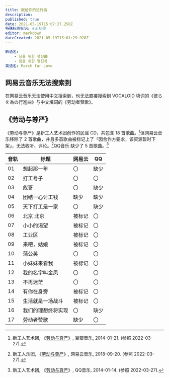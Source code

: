 ```yaml
---
title: 献给你的进行曲
description:
published: true
date: 2021-05-19T15:07:27.258Z
特殊标签标记: #无标签
editor: markdown
dateCreated: 2021-05-19T15:01:29.926Z
---
```


```YAML
韩语名:
    - 님을 위한 행진曲
    - 임을 위한 행진곡
英语名: March for Love
```

## 网易云音乐无法搜索到

在网易云音乐无法使用中文搜索到，也无法直接搜索到 VOCALOID 填词的《彼らを為の行進曲》与中文填词的《劳动者赞歌》。

## 《劳动与尊严》

《劳动与尊严》是新工人艺术团创作的民谣 CD，共包含 18 首歌曲。[^2581]但网易云音乐移除了 2 首歌曲，并且多首歌曲被标记上了「因合作方要求，该资源暂时下架」，无法收听、评论。[^gf4Xd]QQ音乐 缺少了 5 首歌曲。[^wayK]

[^2581]: 新工人艺术团, 《[劳动与尊严](https://web.archive.org/web/20201125171546/https://music.douban.com/subject/25812335/)》, 豆瓣音乐, 2014-01-21. (参照 2022-03-27).

[^gf4Xd]: 新工人乐团, 《[劳动与尊严](https://archive.ph/gf4Xd "https://music.163.com/#/album?id=73467652")》, 网易云音乐, 2018-09-20. (参照 2022-03-27).

[^wayK]: 新工人艺术团, 《[劳动与尊严](https://i.y.qq.com/n2/m/share/details/album.html?ADTAG=ryqq.albumDetail&source=ydetail&albummid=001rOTVw3WwayK)》, QQ音乐, 2014-01-14. (参照 2022-03-27).

| 音轨 | 标题               | 网易云 | QQ   |
| ---- | ------------------ | ------ | ---- |
| 01   | 想起那一年         | 〇     | 缺少 |
| 02   | 打工号子           | 〇     | 〇   |
| 03   | 彪哥               | 〇     | 缺少 |
| 04   | 团结一心讨工钱     | 缺少   | 缺少 |
| 05   | 天下打工是一家     | 〇     | 缺少 |
| 06   | 北京 北京          | 被标记 | 〇   |
| 07   | 小小的渴望         | 被标记 | 〇   |
| 08   | 工业区             | 被标记 | 〇   |
| 09   | 来吧，姑娘         | 被标记 | 〇   |
| 10   | 蒲公英             | 〇     | 〇   |
| 11   | 小妹妹来看我       | 被标记 | 〇   |
| 12   | 我的名字叫金凤     | 〇     | 〇   |
| 13   | 不再迷茫           | 〇     | 〇   |
| 14   | 有你在身旁         | 被标记 | 〇   |
| 15   | 生活就是一场战斗   | 被标记 | 〇   |
| 16   | 我们的理想终将实现 | 〇     | 缺少 |
| 17   | 劳动者赞歌         | 缺少   | 〇   |
